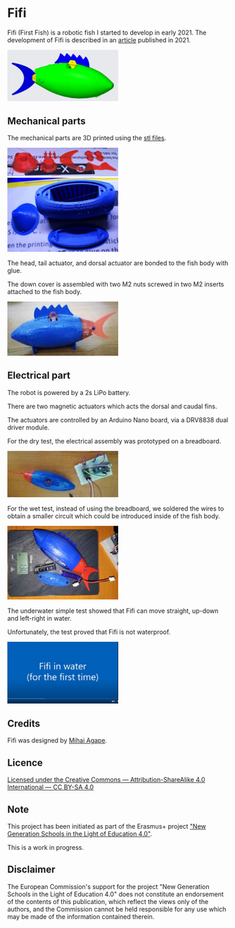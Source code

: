 # Fifi

Fifi (First Fish) is a robotic fish I started to develop in early 2021. The development of Fifi is described in an [article](https://github.com/magape/Fifi/blob/c8d3c93399d7731a9bf55d394859fb79013eebce/Fifi_C16-67-84_Ro.pdf) published in 2021.

<img src= https://github.com/magape/Fifi/blob/c8d3c93399d7731a9bf55d394859fb79013eebce/3D/img/fifi.png title="Fifi" width=50%>

## Mechanical parts

The mechanical parts are 3D printed using the [stl files](https://github.com/magape/Fifi/tree/main/3D/stl).

<img src=https://github.com/magape/Fifi/blob/c8d3c93399d7731a9bf55d394859fb79013eebce/img/IMG_20210403_213018.jpg title="3D printing parts 1" width=50%>

<img src=https://github.com/magape/Fifi/blob/1faf09c83bfcbcf30c4c174d3087885c5e1e3375/img/IMG_20210404_232729.jpg title="3D printing parts 1" width=50%>

The head, tail actuator, and dorsal actuator are bonded to the fish body with glue. 

The down cover is assembled with two M2 nuts screwed in two M2 inserts attached to the fish body.

<img src=https://github.com/magape/Fifi/blob/71b6a8adc576c3084e7cf7b84f8646a2b4326ab5/img/IMG_20210410_231636.jpg title="Fifi assembled" width=50%>

## Electrical part

The robot is powered by a 2s LiPo battery. 

There are two magnetic actuators which acts the dorsal and caudal fins. 

The actuators are controlled by an Arduino Nano board, via a DRV8838 dual driver module.

For the dry test, the electrical assembly was prototyped on a breadboard.

<img src=https://github.com/magape/Fifi/blob/451dab6ceee6f8d0d2699cd187de2251b30815c9/etc/IMG_20210411_162001.jpg title="Circuit on breadboard" width=50%>

For the wet test, instead of using the breadboard, we soldered the wires to obtain a smaller circuit which could be introduced inside of the fish body.

<img src=https://github.com/magape/Fifi/blob/451dab6ceee6f8d0d2699cd187de2251b30815c9/etc/IMG_20210518_101144.jpg title="Soldered circuit" width=50%>

The underwater simple test showed that Fifi can move straight, up-down and left-right in water.

Unfortunately, the test proved that Fifi is not waterproof.

[<img src=https://github.com/magape/Fifi/blob/8750d0b7597c1b4b8ead5aec5d99545ad5d937d7/img/Youtube_Fifi.png title="Soldered circuit" width=50%>](https://youtu.be/WQkzO7SjSzM)

## Credits

Fifi was designed by [Mihai Agape](https://github.com/magape).

## Licence

[Licensed under the Creative Commons — Attribution-ShareAlike 4.0 International — CC BY-SA 4.0](https://creativecommons.org/licenses/by-sa/4.0/)

## Note

This project has been initiated as part of the Erasmus+ project ["New Generation Schools in the Light of Education 4.0"](https://eduplus.ro).

This is a work in progress.

## Disclaimer
The European Commission's support for the project "New Generation Schools in the Light of Education 4.0" does not constitute an endorsement of the contents of this publication, which reflect the views only of the authors, and the Commission cannot be held responsible for any use which may be made of the information contained therein.
